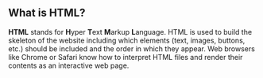 ## What is HTML?

**HTML** stands for **H**yper **T**ext **M**arkup **L**anguage. HTML is used to build the skeleton of the website including which elements (text, images, buttons, etc.) should be included and the order in which they appear. Web browsers like Chrome or Safari know how to interpret HTML files and render their contents as an interactive web page.
